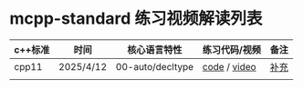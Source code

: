 # mcpp-standard 练习视频解读列表

| c++标准 | 时间 | 核心语言特性 | 练习代码/视频 | 备注 |
| --- | --- | --- | --- | --- |
| cpp11 | 2025/4/12 | 00-auto/decltype | [code](dslings/cpp11/auto-decltype-0.cpp) / [video](https://www.bilibili.com/video/BV1xkdYYUEyH) | [补充](https://forum.d2learn.org/topic/82) |
| | | | | |